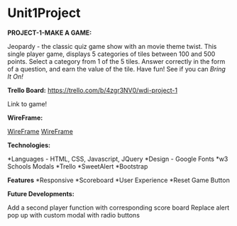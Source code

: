# Unit1Project
 **PROJECT-1-MAKE A GAME:**


 Jeopardy - the classic quiz game show with an movie theme twist. This single player game, displays 5 categories of tiles between 100 and 500 points. Select a category from 1 of the 5 tiles. Answer correctly in the form of a question, and earn the value of the tile. Have fun! See if you can _Bring It On!_

**Trello Board:**
https://trello.com/b/4zgr3NV0/wdi-project-1

Link to game!


**WireFrame:**

[WireFrame](images/wireframe2.png)
[WireFrame](images/wireframe3.png)

**Technologies:**


*Languages - HTML, CSS, Javascript, JQuery
*Design - Google Fonts
*w3 Schools Modals
*Trello
*SweetAlert
*Bootstrap

**Features**
*Responsive
*Scoreboard
*User Experience
*Reset Game Button

**Future Developments:**


Add a second player function with corresponding score board
Replace alert pop up with custom modal with radio buttons





